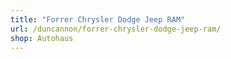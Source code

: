 ```yaml
---
title: "Forrer Chrysler Dodge Jeep RAM"
url: /duncannon/forrer-chrysler-dodge-jeep-ram/
shop: Autohaus
---
```

